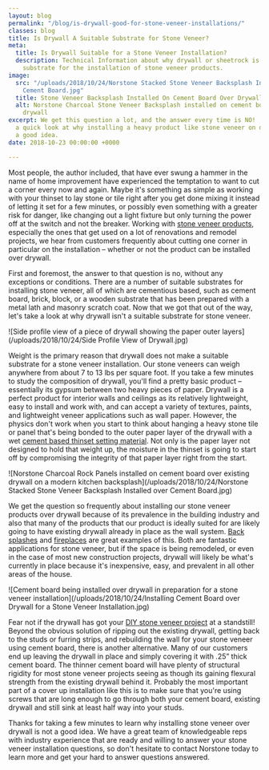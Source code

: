 ```yaml
---
layout: blog
permalink: "/blog/is-drywall-good-for-stone-veneer-installations/"
classes: blog
title: Is Drywall A Suitable Substrate for Stone Veneer?
meta:
  title: Is Drywall Suitable for a Stone Veneer Installation?
  description: Technical Information about why drywall or sheetrock is not a suitable
    substrate for the installation of stone veneer products.
image:
  src: "/uploads/2018/10/24/Norstone Stacked Stone Veneer Backsplash Installed over
    Cement Board.jpg"
  title: Stone Veneer Backsplash Installed On Cement Board Over Drywall
  alt: Norstone Charcoal Stone Veneer Backsplash installed on cement board over existing
    drywall
excerpt: We get this question a lot, and the answer every time is NO!  Let's take
  a quick look at why installing a heavy product like stone veneer on drywall is not
  a good idea.
date: 2018-10-23 00:00:00 +0000

---
```

Most people, the author included, that have ever swung a hammer in the name of home improvement have experienced the temptation to want to cut a corner every now and again.  Maybe it's something as simple as working with your thinset to lay stone or tile right after you get done mixing it instead of letting it set for a few minutes, or possibly even something with a greater risk for danger, like changing out a light fixture but only turning the power off at the switch and not the breaker.  Working with [stone veneer products](https://www.norstoneusa.com/products/), especially the ones that get used on a lot of renovations and remodel projects, we hear from customers frequently about cutting one corner in particular on the installation – whether or not the product can be installed over drywall. 

First and foremost, the answer to that question is no, without any exceptions or conditions.  There are a number of suitable substrates for installing stone veneer, all of which are cementious based, such as cement board, brick, block, or a wooden substrate that has been prepared with a metal lath and masonry scratch coat.  Now that we got that out of the way, let's take a look at why drywall isn't a suitable substrate for stone veneer.

![Side profile view of a piece of drywall showing the paper outer layers](/uploads/2018/10/24/Side Profile View of Drywall.jpg)

Weight is the primary reason that drywall does not make a suitable substrate for a stone veneer installation.  Our stone veneers can weigh anywhere from about 7 to 13 lbs per square foot.  If you take a few minutes to study the composition of drywall, you'll find a pretty basic product – essentially its gypsum between two heavy pieces of paper.  Drywall is a perfect product for interior walls and ceilings as its relatively lightweight, easy to install and work with, and can accept a variety of textures, paints, and lightweight veneer applications such as wall paper.  However, the physics don't work when you start to think about hanging a heavy stone tile or panel that's being bonded to the outer paper layer of the drywall with a wet [cement based thinset setting material](https://www.norstoneusa.com/blog/what-is-the-difference-between-different-types-of-thinset-and-what-s-the-best-thinset-for-stacked-stone-installations/).  Not only is the paper layer not designed to hold that weight up, the moisture in the thinset is going to start off by compromising the integrity of that paper layer right from the start.

![Norstone Charcoal Rock Panels installed on cement board over existing drywall on a modern kitchen backsplash](/uploads/2018/10/24/Norstone Stacked Stone Veneer Backsplash Installed over Cement Board.jpg)

We get the question so frequently about installing our stone veneer products over drywall because of its prevalence in the building industry and also that many of the products that our product is ideally suited for are likely going to have existing drywall already in place as the wall system.  [Back splashes](https://www.norstoneusa.com/gallery/application/backsplash/) and [fireplaces](https://www.norstoneusa.com/gallery/application/fireplace/) are great examples of this.  Both are fantastic applications for stone veneer, but if the space is being remodeled, or even in the case of most new construction projects, drywall will likely be what's currently in place because it's inexpensive, easy, and prevalent in all other areas of the house.

![Cement board being installed over drywall in preparation for a stone veneer installation](/uploads/2018/10/24/Installing Cement Board over Drywall for a Stone Veneer Installation.jpg)

Fear not if the drywall has got your [DIY stone veneer project](https://www.norstoneusa.com/blog/norstone-diy-infographic/) at a standstill!  Beyond the obvious solution of ripping out the existing drywall, getting back to the studs or furring strips, and rebuilding the wall for your stone veneer using cement board, there is another alternative.  Many of our customers end up leaving the drywall in place and simply covering it with .25” thick cement board.  The thinner cement board will have plenty of structural rigidity for most stone veneer projects seeing as though its gaining flexural strength from the existing drywall behind it.  Probably the most important part of a cover up installation like this is to make sure that you're using screws that are long enough to go through both your cement board, existing drywall and still sink at least half way into your studs.

Thanks for taking a few minutes to learn why installing stone veneer over drywall is not a good idea.  We have a great team of knowledgeable reps with industry experience that are ready and willing to answer your stone veneer installation questions, so don't hesitate to contact Norstone today to learn more and get your hard to answer questions answered.